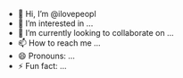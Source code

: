 - 👋 Hi, I’m @ilovepeopl
- 👀 I’m interested in ...
- 🌱 I’m currently looking to collaborate on ...
- 📫 How to reach me ...
- 😄 Pronouns: ...
- ⚡ Fun fact: ...

<!---
ilovepeopl/ilovepeopl is a ✨ special ✨ repository because its `README.md` (this file) appears on your GitHub profile.
You can click the Preview link to take a look at your changes.
--->
